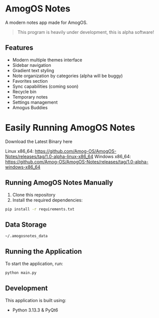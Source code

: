 # AmogOS Notes

A modern notes app made for AmogOS.

> This program is heavily under development, this is alpha software!

## Features

- Modern multiple themes interface
- Sidebar navigation
- Gradient text styling
- Note organization by categories (alpha will be buggy)
- Favorites section
- Sync capabilities (coming soon)
- Recycle bin
- Temporary notes
- Settings management
- Amogus Buddies

# Easily Running AmogOS Notes

Download the Latest Binary here

Linux x86_64: https://github.com/Amog-OS/AmogOS-Notes/releases/tag/1.0-alpha-linux-x86_64
Windows x86_64: https://github.com/Amog-OS/AmogOS-Notes/releases/tag/1.0-alpha-windows-x86_64

## Running AmogOS Notes Manually

1. Clone this repository
2. Install the required dependencies:
```bash
pip install -r requirements.txt
```

## Data Storage

```bash
~/.amogosnotes_data
```

## Running the Application

To start the application, run:
```bash
python main.py
```

## Development

This application is built using:
- Python 3.13.3 & PyQt6
  
